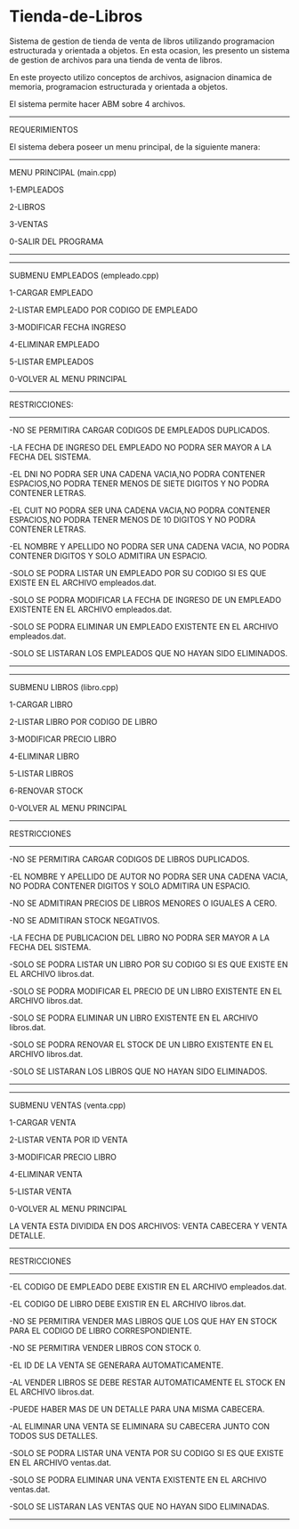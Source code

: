 # Tienda-de-Libros
Sistema de gestion de tienda de venta de libros utilizando programacion estructurada y orientada a objetos.
En esta ocasion, les presento un sistema de gestion de archivos para una tienda de venta de libros.

En este proyecto utilizo conceptos de archivos, asignacion dinamica de memoria, programacion estructurada y orientada a objetos.

El sistema permite hacer ABM sobre 4 archivos.

-----------------------------------------------------------------------------------------

REQUERIMIENTOS


El sistema debera poseer un menu principal, de la siguiente manera:

-----------------------------------------------------------------------------------------

MENU PRINCIPAL (main.cpp)


1-EMPLEADOS

2-LIBROS

3-VENTAS

0-SALIR DEL PROGRAMA

-----------------------------------------------------------------------------------------

-----------------------------------------------------------------------------------------


SUBMENU EMPLEADOS (empleado.cpp)


1-CARGAR EMPLEADO

2-LISTAR EMPLEADO POR CODIGO DE EMPLEADO

3-MODIFICAR FECHA INGRESO

4-ELIMINAR EMPLEADO

5-LISTAR EMPLEADOS

0-VOLVER AL MENU PRINCIPAL


__________________________

RESTRICCIONES:

__________________________

-NO SE PERMITIRA CARGAR CODIGOS DE EMPLEADOS DUPLICADOS.

-LA FECHA DE INGRESO DEL EMPLEADO NO PODRA SER MAYOR A LA FECHA DEL SISTEMA.

-EL DNI NO PODRA SER UNA CADENA VACIA,NO PODRA CONTENER ESPACIOS,NO PODRA TENER MENOS DE SIETE DIGITOS Y NO PODRA CONTENER LETRAS.

-EL CUIT NO PODRA SER UNA CADENA VACIA,NO PODRA CONTENER ESPACIOS,NO PODRA TENER MENOS DE 10 DIGITOS Y NO PODRA CONTENER LETRAS.

-EL NOMBRE Y APELLIDO NO PODRA SER UNA CADENA VACIA, NO PODRA CONTENER DIGITOS Y SOLO ADMITIRA UN ESPACIO.

-SOLO SE PODRA LISTAR UN EMPLEADO POR SU CODIGO SI ES QUE EXISTE EN EL ARCHIVO empleados.dat.

-SOLO SE PODRA MODIFICAR LA FECHA DE INGRESO DE UN EMPLEADO EXISTENTE EN EL ARCHIVO empleados.dat.

-SOLO SE PODRA ELIMINAR UN EMPLEADO EXISTENTE EN EL ARCHIVO empleados.dat.

-SOLO SE LISTARAN LOS EMPLEADOS QUE NO HAYAN SIDO ELIMINADOS.



-----------------------------------------------------------------------------------------

-----------------------------------------------------------------------------------------

SUBMENU LIBROS (libro.cpp)


1-CARGAR LIBRO

2-LISTAR LIBRO POR CODIGO DE LIBRO

3-MODIFICAR PRECIO LIBRO

4-ELIMINAR LIBRO

5-LISTAR LIBROS

6-RENOVAR STOCK


0-VOLVER AL MENU PRINCIPAL


-----------------------------------------------------------------------------------------

RESTRICCIONES

-----------------------------------------------------------------------------------------

-NO SE PERMITIRA CARGAR CODIGOS DE LIBROS DUPLICADOS.

-EL NOMBRE Y APELLIDO DE AUTOR NO PODRA SER UNA CADENA VACIA, NO PODRA CONTENER DIGITOS Y SOLO ADMITIRA UN ESPACIO.

-NO SE ADMITIRAN PRECIOS DE LIBROS MENORES O IGUALES A CERO.

-NO SE ADMITIRAN STOCK NEGATIVOS.

-LA FECHA DE PUBLICACION DEL LIBRO NO PODRA SER MAYOR A LA FECHA DEL SISTEMA.

-SOLO SE PODRA LISTAR UN LIBRO POR SU CODIGO SI ES QUE EXISTE EN EL ARCHIVO libros.dat.

-SOLO SE PODRA MODIFICAR EL PRECIO DE UN LIBRO EXISTENTE EN EL ARCHIVO libros.dat.

-SOLO SE PODRA ELIMINAR UN LIBRO EXISTENTE EN EL ARCHIVO libros.dat.

-SOLO SE PODRA RENOVAR EL STOCK DE UN LIBRO EXISTENTE EN EL ARCHIVO libros.dat.

-SOLO SE LISTARAN LOS LIBROS QUE NO HAYAN SIDO ELIMINADOS.



-----------------------------------------------------------------------------------------

-----------------------------------------------------------------------------------------

SUBMENU VENTAS (venta.cpp)


1-CARGAR VENTA

2-LISTAR VENTA POR ID VENTA

3-MODIFICAR PRECIO LIBRO

4-ELIMINAR VENTA

5-LISTAR VENTA


0-VOLVER AL MENU PRINCIPAL


LA VENTA ESTA DIVIDIDA EN DOS ARCHIVOS: VENTA CABECERA Y VENTA DETALLE.

-----------------------------------------------------------------------------------------

RESTRICCIONES

-----------------------------------------------------------------------------------------

-EL CODIGO DE EMPLEADO DEBE EXISTIR EN EL ARCHIVO empleados.dat.

-EL CODIGO DE LIBRO DEBE EXISTIR EN EL ARCHIVO libros.dat.

-NO SE PERMITIRA VENDER MAS LIBROS QUE LOS QUE HAY EN STOCK PARA EL CODIGO DE LIBRO CORRESPONDIENTE.

-NO SE PERMITIRA VENDER LIBROS CON STOCK 0.

-EL ID DE LA VENTA SE GENERARA AUTOMATICAMENTE.

-AL VENDER LIBROS SE DEBE RESTAR AUTOMATICAMENTE EL STOCK EN EL ARCHIVO libros.dat.

-PUEDE HABER MAS DE UN DETALLE PARA UNA MISMA CABECERA.

-AL ELIMINAR UNA VENTA SE ELIMINARA SU CABECERA JUNTO CON TODOS SUS DETALLES.

-SOLO SE PODRA LISTAR UNA VENTA POR SU CODIGO SI ES QUE EXISTE EN EL ARCHIVO ventas.dat.

-SOLO SE PODRA ELIMINAR UNA VENTA EXISTENTE EN EL ARCHIVO ventas.dat.

-SOLO SE LISTARAN LAS VENTAS QUE NO HAYAN SIDO ELIMINADAS.




-----------------------------------------------------------------------------------------














